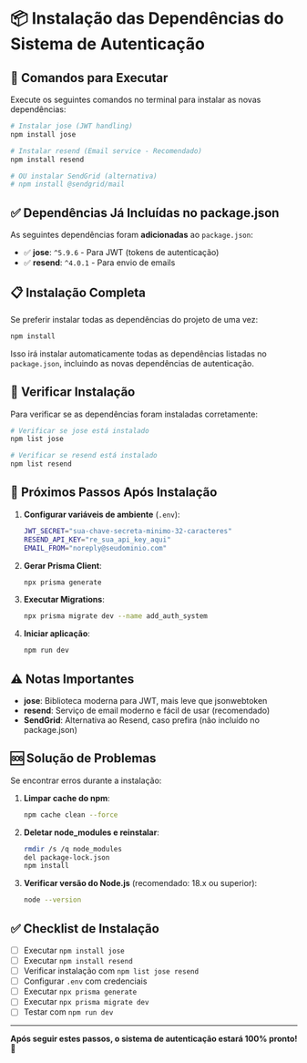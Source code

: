 # 📦 Instalação das Dependências do Sistema de Autenticação

## 🚀 Comandos para Executar

Execute os seguintes comandos no terminal para instalar as novas dependências:

```bash
# Instalar jose (JWT handling)
npm install jose

# Instalar resend (Email service - Recomendado)
npm install resend

# OU instalar SendGrid (alternativa)
# npm install @sendgrid/mail
```

## ✅ Dependências Já Incluídas no package.json

As seguintes dependências foram **adicionadas** ao `package.json`:

- ✅ **jose**: `^5.9.6` - Para JWT (tokens de autenticação)
- ✅ **resend**: `^4.0.1` - Para envio de emails

## 📋 Instalação Completa

Se preferir instalar todas as dependências do projeto de uma vez:

```bash
npm install
```

Isso irá instalar automaticamente todas as dependências listadas no `package.json`, incluindo as novas dependências de autenticação.

## 🔧 Verificar Instalação

Para verificar se as dependências foram instaladas corretamente:

```bash
# Verificar se jose está instalado
npm list jose

# Verificar se resend está instalado
npm list resend
```

## 📝 Próximos Passos Após Instalação

1. **Configurar variáveis de ambiente** (`.env`):
   ```bash
   JWT_SECRET="sua-chave-secreta-minimo-32-caracteres"
   RESEND_API_KEY="re_sua_api_key_aqui"
   EMAIL_FROM="noreply@seudominio.com"
   ```

2. **Gerar Prisma Client**:
   ```bash
   npx prisma generate
   ```

3. **Executar Migrations**:
   ```bash
   npx prisma migrate dev --name add_auth_system
   ```

4. **Iniciar aplicação**:
   ```bash
   npm run dev
   ```

## ⚠️ Notas Importantes

- **jose**: Biblioteca moderna para JWT, mais leve que jsonwebtoken
- **resend**: Serviço de email moderno e fácil de usar (recomendado)
- **SendGrid**: Alternativa ao Resend, caso prefira (não incluído no package.json)

## 🆘 Solução de Problemas

Se encontrar erros durante a instalação:

1. **Limpar cache do npm**:
   ```bash
   npm cache clean --force
   ```

2. **Deletar node_modules e reinstalar**:
   ```bash
   rmdir /s /q node_modules
   del package-lock.json
   npm install
   ```

3. **Verificar versão do Node.js** (recomendado: 18.x ou superior):
   ```bash
   node --version
   ```

## ✅ Checklist de Instalação

- [ ] Executar `npm install jose`
- [ ] Executar `npm install resend`
- [ ] Verificar instalação com `npm list jose resend`
- [ ] Configurar `.env` com credenciais
- [ ] Executar `npx prisma generate`
- [ ] Executar `npx prisma migrate dev`
- [ ] Testar com `npm run dev`

---

**Após seguir estes passos, o sistema de autenticação estará 100% pronto!** 🎉

